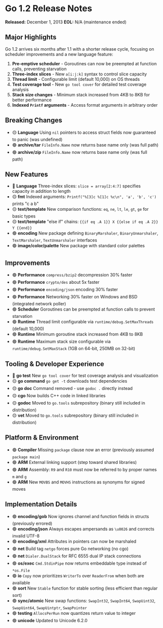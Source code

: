 # Go 1.2 Release Notes

**Released:** December 1, 2013
**EOL:** N/A (maintenance ended)

## Major Highlights

Go 1.2 arrives six months after 1.1 with a shorter release cycle, focusing on scheduler improvements and a new language feature:

1. **Pre-emptive scheduler** - Goroutines can now be preempted at function calls, preventing starvation
2. **Three-index slices** - New `a[i:j:k]` syntax to control slice capacity
3. **Thread limit** - Configurable limit (default 10,000) on OS threads
4. **Test coverage tool** - New `go tool cover` for detailed test coverage analysis
5. **Stack size changes** - Minimum stack increased from 4KB to 8KB for better performance
6. **Indexed `Printf` arguments** - Access format arguments in arbitrary order

## Breaking Changes

- 🟡 **Language** Using `nil` pointers to access struct fields now guaranteed to panic (was undefined)
- 🟢 **archive/tar** `FileInfo.Name` now returns base name only (was full path)
- 🟢 **archive/zip** `FileInfo.Name` now returns base name only (was full path)

## New Features

- 🔴 **Language** Three-index slices: `slice = array[2:4:7]` specifies capacity in addition to length
- 🟡 **fmt** Indexed arguments: `Printf("%[3]c %[1]c %c\n", 'a', 'b', 'c')` prints "c a b"
- 🟡 **text/template** New comparison functions: `eq`, `ne`, `lt`, `le`, `gt`, `ge` for basic types
- 🟡 **text/template** "else if" chains: `{{if eq .A 1}} X {{else if eq .A 2}} Y {{end}}`
- 🟢 **encoding** New package defining `BinaryMarshaler`, `BinaryUnmarshaler`, `TextMarshaler`, `TextUnmarshaler` interfaces
- 🟢 **image/color/palette** New package with standard color palettes

## Improvements

- 🟢 **Performance** `compress/bzip2` decompression 30% faster
- 🟢 **Performance** `crypto/des` about 5x faster
- 🟢 **Performance** `encoding/json` encoding 30% faster
- 🟢 **Performance** Networking 30% faster on Windows and BSD (integrated network poller)
- 🟢 **Scheduler** Goroutines can be preempted at function calls to prevent starvation
- 🟢 **Runtime** Thread limit configurable via `runtime/debug.SetMaxThreads` (default 10,000)
- 🟢 **Runtime** Minimum goroutine stack increased from 4KB to 8KB
- 🟢 **Runtime** Maximum stack size configurable via `runtime/debug.SetMaxStack` (1GB on 64-bit, 250MB on 32-bit)

## Tooling & Developer Experience

- 🔴 **go test** New `go tool cover` for test coverage analysis and visualization
- 🟡 **go command** `go get -t` downloads test dependencies
- 🟡 **go doc** Command removed - use `godoc .` directly instead
- 🟡 **cgo** Now builds C++ code in linked libraries
- 🟡 **godoc** Moved to `go.tools` subrepository (binary still included in distribution)
- 🟡 **vet** Moved to `go.tools` subrepository (binary still included in distribution)

## Platform & Environment

- 🟢 **Compiler** Missing `package` clause now an error (previously assumed `package main`)
- 🟢 **ARM** External linking support (step toward shared libraries)
- 🟢 **ARM** Assembly: `R9` and `R10` must now be referred to by proper names `m` and `g`
- 🟢 **ARM** New `MOVBS` and `MOVHS` instructions as synonyms for signed moves

## Implementation Details

- 🟢 **encoding/gob** Now ignores channel and function fields in structs (previously errored)
- 🟢 **encoding/json** Always escapes ampersands as `\u0026` and corrects invalid UTF-8
- 🟢 **encoding/xml** Attributes in pointers can now be marshaled
- 🟢 **net** Build tag `netgo` forces pure Go networking (no cgo)
- 🟢 **net** `Dialer.DualStack` for RFC 6555 dual IP stack connections
- 🟢 **os/exec** `Cmd.StdinPipe` now returns embeddable type instead of `*os.File`
- 🟢 **io** `Copy` now prioritizes `WriterTo` over `ReaderFrom` when both are available
- 🟢 **sort** New `Stable` function for stable sorting (less efficient than regular sort)
- 🟢 **sync/atomic** New swap functions: `SwapInt32`, `SwapInt64`, `SwapUint32`, `SwapUint64`, `SwapUintptr`, `SwapPointer`
- 🟢 **testing** `AllocsPerRun` now quantizes return value to integer
- 🟢 **unicode** Updated to Unicode 6.2.0
